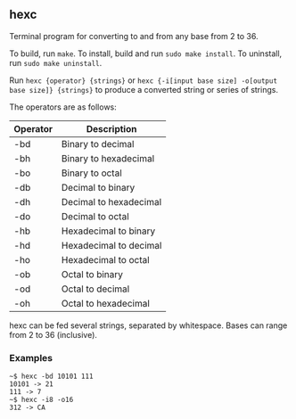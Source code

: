 ## hexc
Terminal program for converting to and from any base from 2 to 36.  

To build, run `make`. To install, build and run `sudo make install`.  To
uninstall, run `sudo make uninstall`.

Run `hexc {operator} {strings}` or `hexc {-i[input base size] -o[output base size]} {strings}` to produce a converted string or series of strings.  

The operators are as follows:  

| Operator | Description            |
| ---------|------------------------|
| -bd      | Binary to decimal      |
| -bh      | Binary to hexadecimal  |
| -bo      | Binary to octal        |
| -db      | Decimal to binary      |
| -dh      | Decimal to hexadecimal |
| -do      | Decimal to octal       |
| -hb      | Hexadecimal to binary  |
| -hd      | Hexadecimal to decimal |
| -ho      | Hexadecimal to octal   |
| -ob      | Octal to binary        |
| -od      | Octal to decimal       |
| -oh      | Octal to hexadecimal   |

hexc can be fed several strings, separated by whitespace. Bases can range from 2 to 36 (inclusive).  

### Examples
```
~$ hexc -bd 10101 111
10101 -> 21
111 -> 7
~$ hexc -i8 -o16
312 -> CA
```